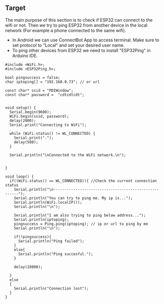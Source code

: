 ## Target
The main purpose of this section is to check if ESP32 can connect to the wifi or not. Then we try to ping ESP32 from another device in the local network (For example a phone connected to the same wifi).<br />
- In Android we can use ConnectBot App to access terminal. Make sure to set protocol to "Local" and set your desired user name.
- To ping other devices from ESP32 we need to install "ESP32Ping" in Arduino IDE.

```
#include <WiFi.h>;
#include <ESP32Ping.h>;

bool pingsuccess = false;
char iptoping[] = "192.168.0.73"; // or url

const char* ssid = "PDIWindow";
const char* password =  "cdtcdtcdt";


void setup() {
  Serial.begin(9600);
  WiFi.begin(ssid, password);
  delay(2000);
  Serial.print("Connecting to WiFi");
 
  while (WiFi.status() != WL_CONNECTED) {
    Serial.print(".");
    delay(500);
  }
 
  Serial.println("\nConnected to the WiFi network.\n");


}
 
void loop() {
  if((WiFi.status() == WL_CONNECTED)){ //Check the current connection status
    Serial.println("\n------------------------------------------------------");
    Serial.println("You can try to ping me. My ip is...");
    Serial.println(WiFi.localIP());
    Serial.println("\n");

    Serial.println("I am also trying to ping below address...");
    Serial.println(iptoping);
    pingsuccess = Ping.ping(iptoping); // ip or url to ping by me
    Serial.println("\n");

    if(!pingsuccess){
      Serial.println("Ping failed");
    }
    else{
      Serial.println("Ping succesful.");
    }
    
    delay(10000);

  }
  else
  {
    Serial.println("Connection lost");
  }
}


```
